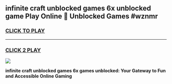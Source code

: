 
## infinite craft unblocked games 6x unblocked game Play Online 👋 Unblocked Games #wznmr
<h3>
<a href="https://premium.freeplayer.one?title=infinite_craft_unblocked_games_6x&ref=21F">CLICK TO PLAY</a></h3>
<hr>

<h3>
<a href="https://premium.freeplayer.one?title=infinite_craft_unblocked_games_6x&ref=21F">CLICK 2 PLAY</a>
  
</h3>

<a href="https://premium.freeplayer.one?title=infinite_craft_unblocked_games_6x&ref=21F/"><img src="https://clearcache.store/games.png"></a>


**infinite craft unblocked games 6x games unblocked: Your Gateway to Fun and Accessible Online Gaming**
